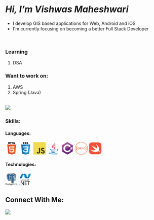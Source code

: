 # ***Hi, I’m Vishwas Maheshwari***

<ul>
<li>I develop GIS based applications for Web, Android and iOS</li>
<li>I'm currently focusing on becoming a better Full Stack Developer</li>
</ul>  


<br>

### Learning
1. DSA

### Want to work on:
1. AWS 
2. Spring (Java)

<br>


<img src="https://github-readme-stats.vercel.app/api?username=vishwasmaheshwari1&show_icons=true&theme=radical"/>


<h3 align="left">Skills:</h3>

<h4 align="left">Languages:</h4>
<p align="left">
  <img src="images/html5.svg" alt="html5" width="40" height="40" title="HTML"/>
  <img src="images/css3.svg" alt="css3" width="40" height="40" title="CSS"/>
 
  <img src="images/javascript.svg" alt="javascript" width="40" height="40" title="JavaScript"/>
  
  <img src="images/java.svg" alt="java" width="40" height="40" title="Java"/>
  
  <img src="images/csharp.svg" alt="csharp" width="40" height="40" title="C#"/>
  
  <img src="images/objective-c.svg" alt="objectivec" width="40" height="40" title="Objective-C"/>
  <img src="images/swift.svg" alt="swift" width="40" height="40" title="Swift"/>
</p>

<h4 align="left">Technologies:</h4>
<p align="left">
<img src="images/postgresql.svg" alt="postgresql" width="40" height="40" title="PostgresSQL"/>
<img src="images/dot-net.svg" alt=".NET" width="40" height="40" title=".NET"/> 
  
  
<!--   <img src="https://www.vectorlogo.zone/logos/kubernetes/kubernetes-icon.svg" alt="Kubernetes" width="30" height="30"/>
  <img src="https://raw.githubusercontent.com/devicons/devicon/master/icons/docker/docker-original-wordmark.svg" alt="Docker" width="30" height="30"/>  -->


  
  
</p>




## Connect With Me:

<p align="left">
  <a href = "https://www.linkedin.com/in/vishwasmaheshwari3/" target="_blank"> <img src="https://img.icons8.com/fluent/48/000000/linkedin.png"/> </a>
</p>


<!-- https://medium.com/analytics-vidhya/writing-github-readme-e593f278a796 -->
<!---
vishwasmaheshwari1/vishwasmaheshwari1 is a ✨ special ✨ repository because its `README.md` (this file) appears on your GitHub profile.
You can click the Preview link to take a look at your changes.
--->
